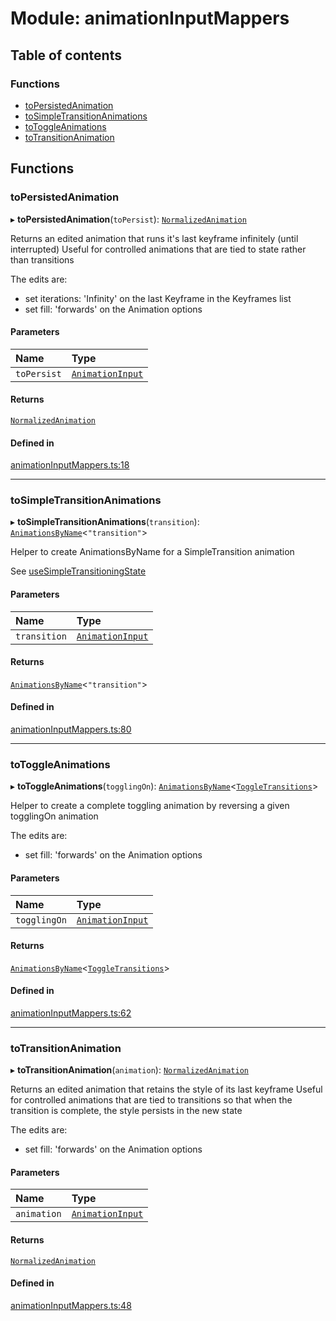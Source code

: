 # Module: animationInputMappers

## Table of contents

### Functions

- [toPersistedAnimation](../wiki/animationInputMappers#topersistedanimation)
- [toSimpleTransitionAnimations](../wiki/animationInputMappers#tosimpletransitionanimations)
- [toToggleAnimations](../wiki/animationInputMappers#totoggleanimations)
- [toTransitionAnimation](../wiki/animationInputMappers#totransitionanimation)

## Functions

### toPersistedAnimation

▸ **toPersistedAnimation**(`toPersist`): [`NormalizedAnimation`](../wiki/AnimationInput.NormalizedAnimation)

Returns an edited animation that runs it's last keyframe infinitely (until interrupted)
Useful for controlled animations that are tied to state rather than transitions

The edits are:
- set iterations: 'Infinity' on the last Keyframe in the Keyframes list
- set fill: 'forwards' on the Animation options

#### Parameters

| Name | Type |
| :------ | :------ |
| `toPersist` | [`AnimationInput`](../wiki/AnimationInput#animationinput) |

#### Returns

[`NormalizedAnimation`](../wiki/AnimationInput.NormalizedAnimation)

#### Defined in

[animationInputMappers.ts:18](https://github.com/tristanjohnson849/react-controlled-animations/blob/ec22ded/src/animationInputMappers.ts#L18)

___

### toSimpleTransitionAnimations

▸ **toSimpleTransitionAnimations**(`transition`): [`AnimationsByName`](../wiki/AnimationInput#animationsbyname)<``"transition"``\>

Helper to create AnimationsByName for a SimpleTransition animation

See [useSimpleTransitioningState](../wiki/hooks#usesimpletransitioningstate)

#### Parameters

| Name | Type |
| :------ | :------ |
| `transition` | [`AnimationInput`](../wiki/AnimationInput#animationinput) |

#### Returns

[`AnimationsByName`](../wiki/AnimationInput#animationsbyname)<``"transition"``\>

#### Defined in

[animationInputMappers.ts:80](https://github.com/tristanjohnson849/react-controlled-animations/blob/ec22ded/src/animationInputMappers.ts#L80)

___

### toToggleAnimations

▸ **toToggleAnimations**(`togglingOn`): [`AnimationsByName`](../wiki/AnimationInput#animationsbyname)<[`ToggleTransitions`](../wiki/hooks.useTransitioningToggle#toggletransitions)\>

Helper to create a complete toggling animation by reversing a given togglingOn animation

The edits are:
- set fill: 'forwards' on the Animation options

#### Parameters

| Name | Type |
| :------ | :------ |
| `togglingOn` | [`AnimationInput`](../wiki/AnimationInput#animationinput) |

#### Returns

[`AnimationsByName`](../wiki/AnimationInput#animationsbyname)<[`ToggleTransitions`](../wiki/hooks.useTransitioningToggle#toggletransitions)\>

#### Defined in

[animationInputMappers.ts:62](https://github.com/tristanjohnson849/react-controlled-animations/blob/ec22ded/src/animationInputMappers.ts#L62)

___

### toTransitionAnimation

▸ **toTransitionAnimation**(`animation`): [`NormalizedAnimation`](../wiki/AnimationInput.NormalizedAnimation)

Returns an edited animation that retains the style of its last keyframe
Useful for controlled animations that are tied to transitions so that when the transition is complete, the style persists in the new state

The edits are:
- set fill: 'forwards' on the Animation options

#### Parameters

| Name | Type |
| :------ | :------ |
| `animation` | [`AnimationInput`](../wiki/AnimationInput#animationinput) |

#### Returns

[`NormalizedAnimation`](../wiki/AnimationInput.NormalizedAnimation)

#### Defined in

[animationInputMappers.ts:48](https://github.com/tristanjohnson849/react-controlled-animations/blob/ec22ded/src/animationInputMappers.ts#L48)
